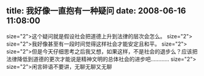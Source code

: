 title: 我好像一直抱有一种疑问
date: 2008-06-16 11:08:00
---

 size="2">这个疑问就是假设社会把道德上升到法律的层次会怎么。  size="2">   size="2">我好像甚至有一段时间觉得这样社会才能安定且和平。  size="2">   size="2">但是今天仔细思考之后我又想，如果这样，不是社会的退步么？应该把法律降低到道德的更次才能说是精神文明的总体社会的进步吧…………  size="2">   size="2">闲言碎语不要讲，无聊无聊又无聊
